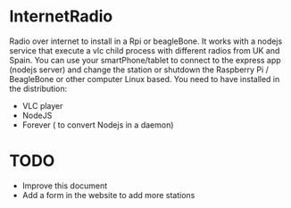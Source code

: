 InternetRadio
=============

Radio over internet to install in a Rpi or beagleBone.
It works with a nodejs service that execute a vlc child process with different radios from UK and Spain.
You can use your smartPhone/tablet to connect to the express app (nodejs server) and change the station or shutdown 
the Raspberry Pi / BeagleBone or other computer Linux based.
You need to have installed in the distribution: 
  * VLC player
  * NodeJS
  * Forever ( to convert Nodejs in a daemon)

TODO
====

  * Improve this document
  * Add a form in the website to add more stations
